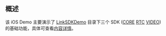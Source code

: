 ## 概述

该 iOS Demo 主要演示了 [LinkSDKDemo](https://https://github.com/tencentyun/iot-link-ios/tree/master/Source/LinkSDKDemo) 目录下三个 SDK ([CORE](https://https://github.com/tencentyun/iot-link-ios/tree/master/Source/LinkSDKDemo/Core) [RTC](https://https://github.com/tencentyun/iot-link-ios/tree/master/Source/LinkSDKDemo/RTC/ui) [VIDEO](https://https://github.com/tencentyun/iot-link-ios/tree/master/Source/LinkSDKDemo/Video)) 的基础功能，具体可查看[内容详情](https://github.com/tencentyun/iot-link-android/blob/master/sdkdemo/README.md)。